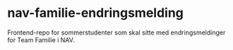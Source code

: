 # nav-familie-endringsmelding
Frontend-repo for sommerstudenter som skal sitte med endringsmeldinger for Team Familie i NAV. 
